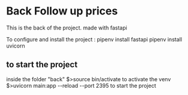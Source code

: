 # Back Follow up prices

This is the back of the project.
made with fastapi

To configure and install the project : 
pipenv install fastapi
pipenv install uvicorn


## to start the project
inside the folder "back"
$>source bin/activate 
to activate the venv
$>uvicorn main:app --reload --port 2395 
to start the project